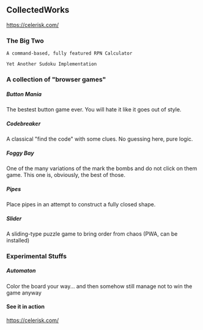 ## CollectedWorks

https://celerisk.com/


### The Big Two
```
A command-based, fully featured RPN Calculator
```

```
Yet Another Sudoku Implementation
```


### A collection of "browser games"


##### Button Mania
The bestest button game ever. You will hate it like it goes out of style.


##### Codebreaker
A classical "find the code" with some clues. No guessing here, pure logic.


##### Foggy Bay
One of the many variations of the mark the bombs and do not click on them game.
This one is, obviously, the best of those.


##### Pipes
Place pipes in an attempt to construct a fully closed shape.


##### Slider
A sliding-type puzzle game to bring order from chaos
(PWA, can be installed)


### Experimental Stuffs

##### Automaton
Color the board your way... and then somehow still manage not to win the game anyway


#### See it in action
https://celerisk.com/
